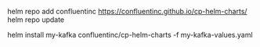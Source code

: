 helm repo add confluentinc https://confluentinc.github.io/cp-helm-charts/
helm repo update

helm install my-kafka confluentinc/cp-helm-charts -f my-kafka-values.yaml
